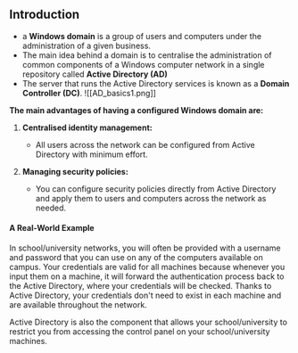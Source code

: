 ## Introduction
- a **Windows domain** is a group of users and computers under the administration of a given business.
- The main idea behind a domain is to centralise the administration of common components of a Windows computer network in a single repository called **Active Directory (AD)**
- The server that runs the Active Directory services is known as a **Domain Controller (DC)**.
![[AD_basics1.png]]

**The main advantages of having a configured Windows domain are:**
1. **Centralised identity management:**
	- All users across the network can be configured from Active Directory with minimum effort.

2. **Managing security policies:**
	- You can configure security policies directly from Active Directory and apply them to users and computers across the network as needed.

#### A Real-World Example
In school/university networks, you will often be provided with a username and password that you can use on any of the computers available on campus. Your credentials are valid for all machines because whenever you input them on a machine, it will forward the authentication process back to the Active Directory, where your credentials will be checked. Thanks to Active Directory, your credentials don't need to exist in each machine and are available throughout the network.

Active Directory is also the component that allows your school/university to restrict you from accessing the control panel on your school/university machines.


